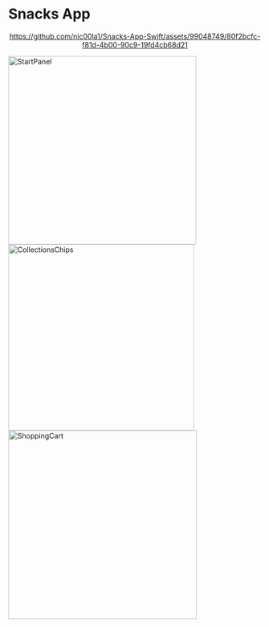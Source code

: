 # Snacks App

<div align="center">






https://github.com/nic00la1/Snacks-App-Swift/assets/99048749/80f2bcfc-f81d-4b00-90c9-19fd4cb68d21



  
</div>
<img width="374" alt="StartPanel" src="https://github.com/nic00la1/Snacks-App-Swift/assets/99048749/12fe72ce-726b-4f45-a3ec-dcf67a0fce5f">
<img width="370" alt="CollectionsChips" src="https://github.com/nic00la1/Snacks-App-Swift/assets/99048749/5e06c8a1-0d28-4454-baa6-33f4f1b85f6b">
<img width="375" alt="ShoppingCart" src="https://github.com/nic00la1/Snacks-App-Swift/assets/99048749/c1e59f4c-c174-4fec-b39a-1d11ca84035a">
